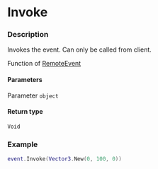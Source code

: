 # Invoke

### Description

Invokes the event. Can only be called from client.

Function of [RemoteEvent](/classes/RemoteEvent/)

#### Parameters

Parameter `object`

#### Return type

`Void`

### Example

```lua
event.Invoke(Vector3.New(0, 100, 0))
```
